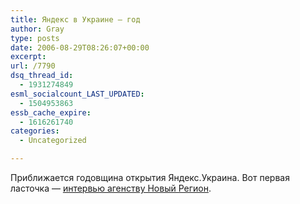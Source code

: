 ```yaml
---
title: Яндекс в Украине — год
author: Gray
type: posts
date: 2006-08-29T08:26:07+00:00
excerpt:
url: /7790
dsq_thread_id:
  - 1931274849
esml_socialcount_LAST_UPDATED:
  - 1504953863
essb_cache_expire:
  - 1616261740
categories:
  - Uncategorized

---
```








Приближается годовщина открытия Яндекс.Украина. Вот первая ласточка &#8212; <a href="http://www.nr2.ru/kiev/80662.html" target="_blank">интервью агенству Новый Регион</a>.